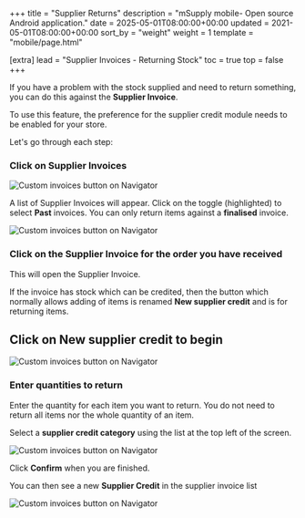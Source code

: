 +++
title = "Supplier Returns"
description = "mSupply mobile- Open source Android application."
date = 2025-05-01T08:00:00+00:00
updated = 2021-05-01T08:00:00+00:00
sort_by = "weight"
weight = 1
template = "mobile/page.html"

[extra]
lead = "Supplier Invoices - Returning Stock"
toc = true
top = false
+++


If you have a problem with the stock supplied and need to return something, you can do this against the **Supplier Invoice**. 

<div class="tip">
To use this feature, the preference for the supplier credit module needs to be enabled for your store.
</div>

Let's go through each step:

### Click on Supplier Invoices

![Custom invoices button on Navigator](/mobile/introduction/images/supplier_invoices.png)

A list of Supplier Invoices will appear. Click on the toggle (highlighted) to select **Past** invoices. You can only return items against a **finalised** invoice.

![Custom invoices button on Navigator](/mobile/introduction/images/finalised_invoice.png)

### Click on the Supplier Invoice for the order you have received

This will open the Supplier Invoice. 

If the invoice has stock which can be credited, then the button which normally allows adding of items is renamed **New supplier credit** and is for returning items.

Click on **New supplier credit** to begin
----
![Custom invoices button on Navigator](/mobile/introduction/images/new_supplier_credit.png)

### Enter quantities to return

Enter the quantity for each item you want to return. You do not need to return all items nor the whole quantity of an item.

Select a **supplier credit category** using the list at the top left of the screen.

![Custom invoices button on Navigator](/mobile/introduction/images/quantities_to_return.png)

Click **Confirm** when you are finished.

You can then see a new **Supplier Credit** in the supplier invoice list

![Custom invoices button on Navigator](/mobile/introduction/images/supplier_credit.png)
